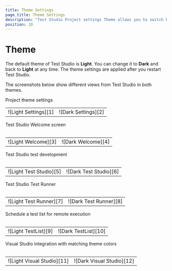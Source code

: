 ```yaml
---
title: Theme Settings
page_title: Theme Settings
description: "Test Studio Project settings Theme allows you to switch between dark and light theme. Dark theme for Test Studio."
position: 10
---
```

# Theme

The default theme of Test Studio is **Light**. You can change it to **Dark** and back to **Light** at any time. The theme settings are applied after you restart Test Studio.

The screenshots below show different views from Test Studio in both themes.

Project theme settings
<table id="no-table">
<tr>
<td>![Light Settings][1]</td>
<td>![Dark Settings][2]</td>
</tr>
<table>

Test Studio Welcome screen
<table id="no-table">
<tr>
<td>![Light Welcome][3]</td>
<td>![Dark Welcome][4]</td>
</tr>
<table>

Test Studio test development
<table id="no-table">
<tr>
<td>![Light Test Studio][5]</td>
<td>![Dark Test Studio][6]</td>
</tr>
<table>

Test Studio Test Runner
<table id="no-table">
<tr>
<td>![Light Test Runner][7]</td>
<td>![Dark Test Runner][8]</td>
</tr>
<table>

Schedule a test list for remote execution
<table id="no-table">
<tr>
<td>![Light TestList][9]</td>
<td>![Dark TestList][10]</td>
</tr>
<table>

Visual Studio integration with matching theme colors
<table id="no-table">
<tr>
<td>![Light Visual Studio][11]</td>
<td>![Dark Visual Studio][12]</td>
</tr>
<table>

[1]: /img/features/project-settings/theme/fig1.png
[2]: /img/features/project-settings/theme/fig2.png
[3]: /img/features/project-settings/theme/fig3.png
[4]: /img/features/project-settings/theme/fig4.png
[5]: /img/features/project-settings/theme/fig5.png
[6]: /img/features/project-settings/theme/fig6.png
[7]: /img/features/project-settings/theme/fig7.png
[8]: /img/features/project-settings/theme/fig8.png
[9]: /img/features/project-settings/theme/fig9.png
[10]: /img/features/project-settings/theme/fig10.png
[11]: /img/features/project-settings/theme/fig11.png
[12]: /img/features/project-settings/theme/fig12.png

